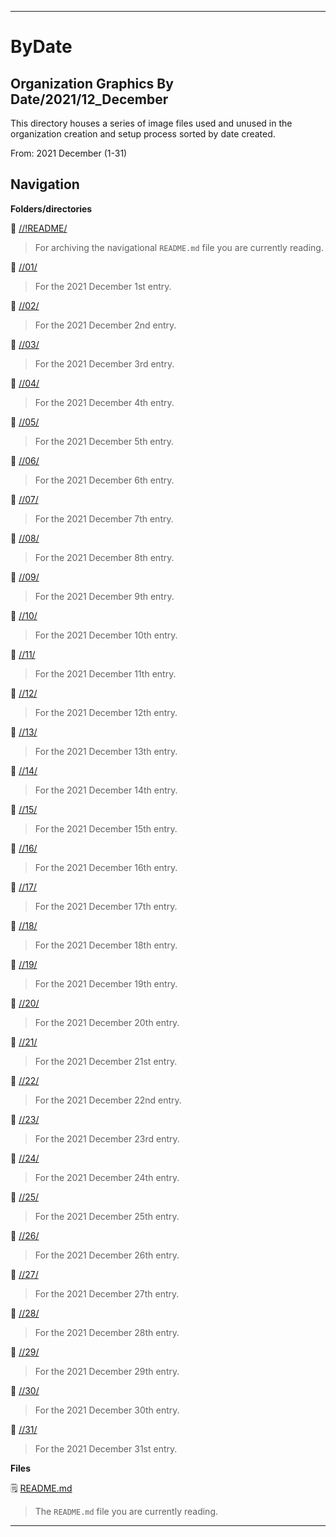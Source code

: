
***

# ByDate

## Organization Graphics By Date/2021/12_December

This directory houses a series of image files used and unused in the organization creation and setup process sorted by date created.

From: 2021 December (1-31)

## Navigation

**Folders/directories**

📁 [//!README/](/OrganizationGraphics/!README/)

> For archiving the navigational `README.md` file you are currently reading.

📁 [//01/](/OrganizationGraphics/ByDate/2021/12_December/01/)

> For the 2021 December 1st entry.

📁 [//02/](/OrganizationGraphics/ByDate/2021/12_December/02/)

> For the 2021 December 2nd entry.

📁 [//03/](/OrganizationGraphics/ByDate/2021/12_December/03/)

> For the 2021 December 3rd entry.

📁 [//04/](/OrganizationGraphics/ByDate/2021/12_December/04/)

> For the 2021 December 4th entry.

📁 [//05/](/OrganizationGraphics/ByDate/2021/12_December/05/)

> For the 2021 December 5th entry.

📁 [//06/](/OrganizationGraphics/ByDate/2021/12_December/06/)

> For the 2021 December 6th entry.

📁 [//07/](/OrganizationGraphics/ByDate/2021/12_December/07/)

> For the 2021 December 7th entry.

📁 [//08/](/OrganizationGraphics/ByDate/2021/12_December/08/)

> For the 2021 December 8th entry.

📁 [//09/](/OrganizationGraphics/ByDate/2021/12_December/09/)

> For the 2021 December 9th entry.

📁 [//10/](/OrganizationGraphics/ByDate/2021/12_December/10/)

> For the 2021 December 10th entry.

📁 [//11/](/OrganizationGraphics/ByDate/2021/12_December/11/)

> For the 2021 December 11th entry.

📁 [//12/](/OrganizationGraphics/ByDate/2021/12_December/12/)

> For the 2021 December 12th entry.

📁 [//13/](/OrganizationGraphics/ByDate/2021/12_December/13/)

> For the 2021 December 13th entry.

📁 [//14/](/OrganizationGraphics/ByDate/2021/12_December/14/)

> For the 2021 December 14th entry.

📁 [//15/](/OrganizationGraphics/ByDate/2021/12_December/15/)

> For the 2021 December 15th entry.

📁 [//16/](/OrganizationGraphics/ByDate/2021/12_December/16/)

> For the 2021 December 16th entry.

📁 [//17/](/OrganizationGraphics/ByDate/2021/12_December/17/)

> For the 2021 December 17th entry.

📁 [//18/](/OrganizationGraphics/ByDate/2021/12_December/18/)

> For the 2021 December 18th entry.

📁 [//19/](/OrganizationGraphics/ByDate/2021/12_December/19/)

> For the 2021 December 19th entry.

📁 [//20/](/OrganizationGraphics/ByDate/2021/12_December/20/)

> For the 2021 December 20th entry.

📁 [//21/](/OrganizationGraphics/ByDate/2021/12_December/21/)

> For the 2021 December 21st entry.

📁 [//22/](/OrganizationGraphics/ByDate/2021/12_December/22/)

> For the 2021 December 22nd entry.

📁 [//23/](/OrganizationGraphics/ByDate/2021/12_December/23/)

> For the 2021 December 23rd entry.

📁 [//24/](/OrganizationGraphics/ByDate/2021/12_December/24/)

> For the 2021 December 24th entry.

📁 [//25/](/OrganizationGraphics/ByDate/2021/12_December/25/)

> For the 2021 December 25th entry.

📁 [//26/](/OrganizationGraphics/ByDate/2021/12_December/26/)

> For the 2021 December 26th entry.

📁 [//27/](/OrganizationGraphics/ByDate/2021/12_December/27/)

> For the 2021 December 27th entry.

📁 [//28/](/OrganizationGraphics/ByDate/2021/12_December/28/)

> For the 2021 December 28th entry.

📁 [//29/](/OrganizationGraphics/ByDate/2021/12_December/29/)

> For the 2021 December 29th entry.

📁 [//30/](/OrganizationGraphics/ByDate/2021/12_December/30/)

> For the 2021 December 30th entry.

📁 [//31/](/OrganizationGraphics/ByDate/2021/12_December/31/)

> For the 2021 December 31st entry.

**Files**

🗒️ [README.md](/OrganizationGraphics/ByDate/2021/12_December/README.md)

> The `README.md` file you are currently reading.

***

